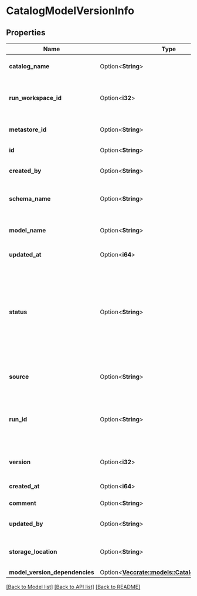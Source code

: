 # CatalogModelVersionInfo

## Properties

Name | Type | Description | Notes
------------ | ------------- | ------------- | -------------
**catalog_name** | Option<**String**> | The name of the catalog containing the model version | [optional]
**run_workspace_id** | Option<**i32**> | ID of the Databricks workspace containing the MLflow run that generated this model             version, if applicable | [optional]
**metastore_id** | Option<**String**> | The unique identifier of the metastore containing the model version | [optional][readonly]
**id** | Option<**String**> | The unique identifier of the model version | [optional][readonly]
**created_by** | Option<**String**> | The identifier of the user who created the model version | [optional][readonly]
**schema_name** | Option<**String**> | The name of the schema containing the model version, relative to parent catalog | [optional]
**model_name** | Option<**String**> | The name of the parent registered model of the model version, relative to parent schema | [optional]
**updated_at** | Option<**i64**> |  | [optional][readonly]
**status** | Option<**String**> | Current status of the model version. Newly created model versions start in             PENDING_REGISTRATION status, then move to READY status once the model version files are uploaded and             the model version is finalized. Only model versions in READY status can be loaded for inference or             served. | [optional][readonly]
**source** | Option<**String**> | URI indicating the location of the source artifacts (files) for the model version | [optional]
**run_id** | Option<**String**> | MLflow run ID used when creating the model version, if ``source`` was generated by an                           experiment run stored in an MLflow tracking server | [optional]
**version** | Option<**i32**> | Integer model version number, used to reference the model version in API requests. | [optional][readonly]
**created_at** | Option<**i64**> |  | [optional][readonly]
**comment** | Option<**String**> | The comment attached to the model version | [optional]
**updated_by** | Option<**String**> | The identifier of the user who updated the model version last time | [optional][readonly]
**storage_location** | Option<**String**> | The storage location on the cloud under which model version data files are stored | [optional][readonly]
**model_version_dependencies** | Option<[**Vec<crate::models::CatalogDependency>**](CatalogDependency.md)> |  | [optional]

[[Back to Model list]](../README.md#documentation-for-models) [[Back to API list]](../README.md#documentation-for-api-endpoints) [[Back to README]](../README.md)


